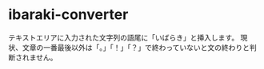 # ibaraki-converter
テキストエリアに入力された文字列の語尾に「いばらき」と挿入します。
現状、文章の一番最後以外は「。」「！」「？」で終わっていないと文の終わりと判断されません。
